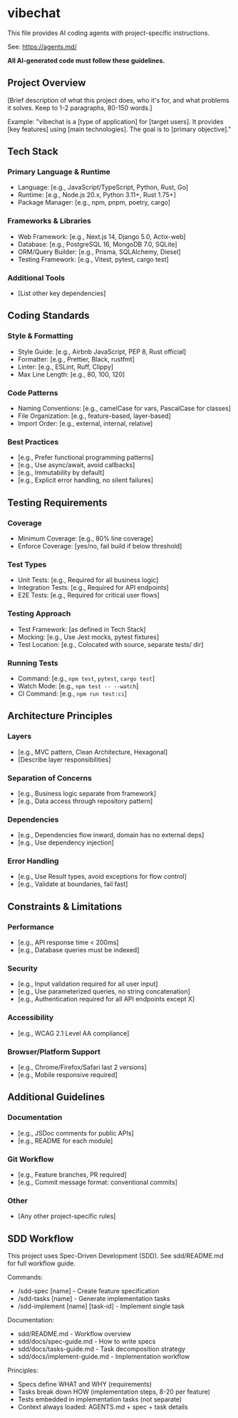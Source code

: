 # vibechat

This file provides AI coding agents with project-specific instructions.

See: https://agents.md/

**All AI-generated code must follow these guidelines.**

## Project Overview

[Brief description of what this project does, who it's for, and what problems it solves. Keep to 1-2 paragraphs, 80-150 words.]

Example: "vibechat is a [type of application] for [target users]. It provides [key features] using [main technologies]. The goal is to [primary objective]."

## Tech Stack

### Primary Language & Runtime
- Language: [e.g., JavaScript/TypeScript, Python, Rust, Go]
- Runtime: [e.g., Node.js 20.x, Python 3.11+, Rust 1.75+]
- Package Manager: [e.g., npm, pnpm, poetry, cargo]

### Frameworks & Libraries
- Web Framework: [e.g., Next.js 14, Django 5.0, Actix-web]
- Database: [e.g., PostgreSQL 16, MongoDB 7.0, SQLite]
- ORM/Query Builder: [e.g., Prisma, SQLAlchemy, Diesel]
- Testing Framework: [e.g., Vitest, pytest, cargo test]

### Additional Tools
- [List other key dependencies]

## Coding Standards

### Style & Formatting
- Style Guide: [e.g., Airbnb JavaScript, PEP 8, Rust official]
- Formatter: [e.g., Prettier, Black, rustfmt]
- Linter: [e.g., ESLint, Ruff, Clippy]
- Max Line Length: [e.g., 80, 100, 120]

### Code Patterns
- Naming Conventions: [e.g., camelCase for vars, PascalCase for classes]
- File Organization: [e.g., feature-based, layer-based]
- Import Order: [e.g., external, internal, relative]

### Best Practices
- [e.g., Prefer functional programming patterns]
- [e.g., Use async/await, avoid callbacks]
- [e.g., Immutability by default]
- [e.g., Explicit error handling, no silent failures]

## Testing Requirements

### Coverage
- Minimum Coverage: [e.g., 80% line coverage]
- Enforce Coverage: [yes/no, fail build if below threshold]

### Test Types
- Unit Tests: [e.g., Required for all business logic]
- Integration Tests: [e.g., Required for API endpoints]
- E2E Tests: [e.g., Required for critical user flows]

### Testing Approach
- Test Framework: [as defined in Tech Stack]
- Mocking: [e.g., Use Jest mocks, pytest fixtures]
- Test Location: [e.g., Colocated with source, separate tests/ dir]

### Running Tests
- Command: [e.g., `npm test`, `pytest`, `cargo test`]
- Watch Mode: [e.g., `npm test -- --watch`]
- CI Command: [e.g., `npm run test:ci`]

## Architecture Principles

### Layers
- [e.g., MVC pattern, Clean Architecture, Hexagonal]
- [Describe layer responsibilities]

### Separation of Concerns
- [e.g., Business logic separate from framework]
- [e.g., Data access through repository pattern]

### Dependencies
- [e.g., Dependencies flow inward, domain has no external deps]
- [e.g., Use dependency injection]

### Error Handling
- [e.g., Use Result types, avoid exceptions for flow control]
- [e.g., Validate at boundaries, fail fast]

## Constraints & Limitations

### Performance
- [e.g., API response time < 200ms]
- [e.g., Database queries must be indexed]

### Security
- [e.g., Input validation required for all user input]
- [e.g., Use parameterized queries, no string concatenation]
- [e.g., Authentication required for all API endpoints except X]

### Accessibility
- [e.g., WCAG 2.1 Level AA compliance]

### Browser/Platform Support
- [e.g., Chrome/Firefox/Safari last 2 versions]
- [e.g., Mobile responsive required]

## Additional Guidelines

### Documentation
- [e.g., JSDoc comments for public APIs]
- [e.g., README for each module]

### Git Workflow
- [e.g., Feature branches, PR required]
- [e.g., Commit message format: conventional commits]

### Other
- [Any other project-specific rules]

## SDD Workflow

This project uses Spec-Driven Development (SDD). See sdd/README.md for full workflow guide.

Commands:
- /sdd-spec [name] - Create feature specification
- /sdd-tasks [name] - Generate implementation tasks
- /sdd-implement [name] [task-id] - Implement single task

Documentation:
- sdd/README.md - Workflow overview
- sdd/docs/spec-guide.md - How to write specs
- sdd/docs/tasks-guide.md - Task decomposition strategy
- sdd/docs/implement-guide.md - Implementation workflow

Principles:
- Specs define WHAT and WHY (requirements)
- Tasks break down HOW (implementation steps, 8-20 per feature)
- Tests embedded in implementation tasks (not separate)
- Context always loaded: AGENTS.md + spec + task details
